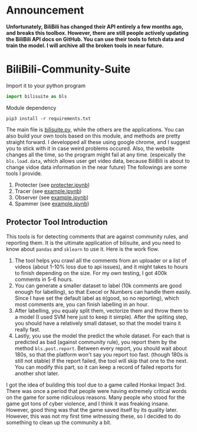# Announcement

**Unfortunately, BiliBili has changed their API entirely a few months ago, and breaks this toolbox. However, there are still people actively updating the BiliBili API docs on GitHub. You can use their tools to fetch data and train the model. I will archive all the broken tools in near future.**

# BiliBili-Community-Suite

Import it to your python program
```python
import bilisuite as bls
```

Module dependency
```shell
pip3 install -r requirements.txt
```

The main file is [bilisuite.py](bilisuite.py), while the others are the applications. You can also build your own tools based on this module, and methods are pretty straight forward. I developped all these using google chrome, and I suggest you to stick with it in case weird problems occured. Also, the website changes all the time, so the program might fail at any time. (espeically the `bls.load.data`, which allows user get video data, because BiliBili is about to change vidoe data information in the near future) The followings are some tools I provide.

1. Protecter (see [protecter.ipynb](protector.ipynb))
2. Tracer (see [example.ipynb](example.ipynb))
3. Observer (see [example.ipynb](example.ipynb))
4. Spammer (see [example.ipynb](example.ipynb))

## Protector Tool Introduction

This tools is for detecting comments that are against community rules, and reporting them. It is the ultimate application of bilisuite, and you need to know about `pandas` and `sklearn` to use it. Here is the work flow.

1. The tool helps you crawl all the comments from an uploader or a list of videos (about 1-10% loss due to api issues), and it might takes to hours to finish depending on the size. For my own testing, I got 400k comments in 5-6 hours.
2. You can generate a smaller dataset to label (10k comments are good enough for labelling), so that Execel or Numbers can handle them easily. Since I have set the default label as `0`(good, so no reporting), which most comments are, you can finish labelling in an hour. 
3. After labelling, you equaly split them, vectorize them and throw them to a model (I used SVM here just to keep it simple). After the spliting step, you should have a relatively small dataset, so that the model trains it really fast.
4. Lastly, you use the model the predict the whole dataset. For each that is predicted as bad (against community rule), you report them by the method `bls.post.report`. Between every report, you should wait about 180s, so that the platform won't say you report too fast. (though 180s is still not stable) If the report failed, the tool will skip that one to the next. You can modify this part, so it can keep a record of failed reports for another shot later.

I got the idea of building this tool due to a game called Honkai Impact 3rd. There was once a period that people were having extremely critical words on the game for some ridiculous reasons. Many people who stood for the game got tons of cyber violence, and I think it was freaking insane. However, good thing was that the game saved itself by its quality later. However, this was not my first time witnessing these, so I decided to do something to clean up the community a bit.
